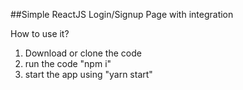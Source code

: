 ##Simple ReactJS Login/Signup Page with integration

How to use it?

1. Download or clone the code
2. run the code "npm i"
3. start the app using "yarn start"


